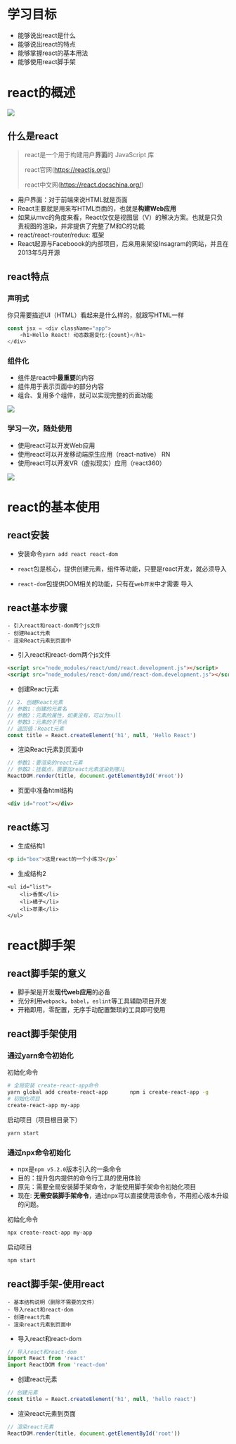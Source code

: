 # 学习目标

+ 能够说出react是什么
+ 能够说出react的特点
+ 能够掌握react的基本用法
+ 能够使用react脚手架

# react的概述

![](imgs/react-logo.png)

## 什么是react

> react是一个用于构建用户**界面**的 JavaScript 库
>
> react官网(<https://reactjs.org/>)
>
> react中文网(<https://react.docschina.org/>)

+ 用户界面：对于前端来说HTML就是页面
+ React主要就是用来写HTML页面的，也就是**构建Web应用**
+ 如果从mvc的角度来看，React仅仅是视图层（V）的解决方案。也就是只负责视图的渲染，并非提供了完整了M和C的功能
+ react/react-router/redux: 框架
+ React起源与Faceboook的内部项目，后来用来架设Insagram的网站，并且在2013年5月开源

## react特点

### 声明式

你只需要描述UI（HTML）看起来是什么样的，就跟写HTML一样

```js
const jsx = <div className="app">
    <h1>Hello React! 动态数据变化:{count}</h1>
</div>
```

### 组件化

+ 组件是react中**最重要**的内容
+ 组件用于表示页面中的部分内容
+ 组合、复用多个组件，就可以实现完整的页面功能

![](imgs/组件.png)

### 学习一次，随处使用

+ 使用react可以开发Web应用
+ 使用react可以开发移动端原生应用（react-native）  RN
+ 使用react可以开发VR（虚拟现实）应用（react360）

![](imgs/react-use.png)

# react的基本使用

## react安装

+ 安装命令`yarn add react react-dom`

+ `react`包是核心，提供创建元素，组件等功能，只要是react开发，就必须导入
+ `react-dom`包提供DOM相关的功能，只有在`web开发`中才需要 导入

## react基本步骤

```
- 引入react和react-dom两个js文件
- 创建React元素
- 渲染React元素到页面中
```

+ 引入react和react-dom两个js文件

```html
<script src="node_modules/react/umd/react.development.js"></script>
<script src="node_modules/react-dom/umd/react-dom.development.js"></script>
```

+ 创建React元素

```js
// 2. 创建React元素
// 参数1：创建的元素名
// 参数2：元素的属性，如果没有，可以为null
// 参数3：元素的子节点
// 返回值：React元素
const title = React.createElement('h1', null, 'Hello React')
```

+ 渲染React元素到页面中

```js
// 参数1：要渲染的react元素
// 参数2：挂载点，需要加react元素渲染到哪儿
ReactDOM.render(title, document.getElementById('#root'))
```

+ 页面中准备html结构

```html
<div id="root"></div>
```

## react练习

- 生成结构1

```html
<p id="box">这是react的一个小练习</p>`
```

- 生成结构2

```
<ul id="list">
	<li>香蕉</li>
	<li>橘子</li>
	<li>苹果</li>
</ul>
```



# react脚手架

## react脚手架的意义

+ 脚手架是开发**现代web应用**的必备
+ 充分利用`webpack`，`babel`，`eslint`等工具辅助项目开发
+ 开箱即用，零配置，无序手动配置繁琐的工具即可使用

## react脚手架使用

### 通过yarn命令初始化

初始化命令

```bash
# 全局安装 create-react-app命令
yarn global add create-react-app       npm i create-react-app -g
# 初始化项目
create-react-app my-app
```

启动项目（项目根目录下）

```bash
yarn start
```

### 通过npx命令初始化

+ npx是`npm v5.2.0`版本引入的一条命令
+ 目的：提升包内提供的命令行工具的使用体验
+ 原先：需要全局安装脚手架命令，才能使用脚手架命令初始化项目
+ 现在: **无需安装脚手架命令**，通过npx可以直接使用该命令，不用担心版本升级的问题。

初始化命令

```bash
npx create-react-app my-app
```

启动项目

```bash
npm start
```

## react脚手架-使用react

```
- 基本结构说明（删除不需要的文件）
- 导入react和react-dom
- 创建react元素
- 渲染react元素到页面中
```

+ 导入react和react-dom

```js
// 导入react和react-dom
import React from 'react'
import ReactDOM from 'react-dom'
```

+ 创建react元素

```js
// 创建元素
const title = React.createElement('h1', null, 'hello react')
```

+ 渲染react元素到页面

```js
// 渲染react元素
ReactDOM.render(title, document.getElementById('root'))
```

